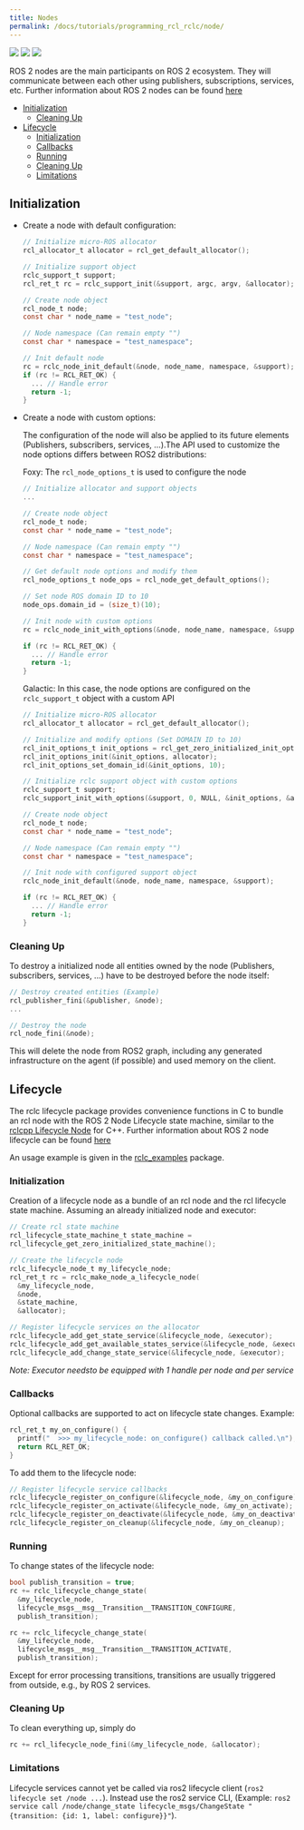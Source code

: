 ```yaml
---
title: Nodes
permalink: /docs/tutorials/programming_rcl_rclc/node/
---
```


<img src="https://img.shields.io/badge/Written_for-Foxy-green" style="display:inline"/> <img src="https://img.shields.io/badge/Tested_on-Galactic-green" style="display:inline"/> <img src="https://img.shields.io/badge/Tested_on-Rolling-green" style="display:inline"/>
  
ROS 2 nodes are the main participants on ROS 2 ecosystem. They will communicate between each other using publishers, subscriptions, services, etc. Further information about ROS 2 nodes can be found [here](https://docs.ros.org/en/galactic/Tutorials/Understanding-ROS2-Nodes.html)


- [Initialization](#initialization)
  - [Cleaning Up](#cleaning-up)
- [Lifecycle](#lifecycle)
  - [Initialization](#initialization-1)
  - [Callbacks](#callbacks)
  - [Running](#running)
  - [Cleaning Up](#cleaning-up-1)
  - [Limitations](#limitations)

## Initialization

- Create a node with default configuration:
  ```c
  // Initialize micro-ROS allocator
  rcl_allocator_t allocator = rcl_get_default_allocator();

  // Initialize support object
  rclc_support_t support;
  rcl_ret_t rc = rclc_support_init(&support, argc, argv, &allocator);

  // Create node object
  rcl_node_t node;
  const char * node_name = "test_node";

  // Node namespace (Can remain empty "")
  const char * namespace = "test_namespace";

  // Init default node
  rc = rclc_node_init_default(&node, node_name, namespace, &support);
  if (rc != RCL_RET_OK) {
    ... // Handle error
    return -1;
  }
  ```

- Create a node with custom options:

  The configuration of the node will also be applied to its future elements (Publishers, subscribers, services, ...).The API used to customize the node options differs between ROS2 distributions:

  Foxy: The `rcl_node_options_t` is used to configure the node

  ```c
  // Initialize allocator and support objects
  ...

  // Create node object
  rcl_node_t node;
  const char * node_name = "test_node";

  // Node namespace (Can remain empty "")
  const char * namespace = "test_namespace";

  // Get default node options and modify them
  rcl_node_options_t node_ops = rcl_node_get_default_options();

  // Set node ROS domain ID to 10
  node_ops.domain_id = (size_t)(10);

  // Init node with custom options
  rc = rclc_node_init_with_options(&node, node_name, namespace, &support, &node_ops);

  if (rc != RCL_RET_OK) {
    ... // Handle error
    return -1;
  }
  ```

  Galactic: In this case, the node options are configured on the `rclc_support_t` object with a custom API

  ```c
  // Initialize micro-ROS allocator
  rcl_allocator_t allocator = rcl_get_default_allocator();

  // Initialize and modify options (Set DOMAIN ID to 10)
  rcl_init_options_t init_options = rcl_get_zero_initialized_init_options();
  rcl_init_options_init(&init_options, allocator);
  rcl_init_options_set_domain_id(&init_options, 10);

  // Initialize rclc support object with custom options
  rclc_support_t support;
  rclc_support_init_with_options(&support, 0, NULL, &init_options, &allocator);

  // Create node object
  rcl_node_t node;
  const char * node_name = "test_node";

  // Node namespace (Can remain empty "")
  const char * namespace = "test_namespace";

  // Init node with configured support object
  rclc_node_init_default(&node, node_name, namespace, &support);

  if (rc != RCL_RET_OK) {
    ... // Handle error
    return -1;
  }
  ```

### Cleaning Up

To destroy a initialized node all entities owned by the node (Publishers, subscribers, services, ...) have to be destroyed before the node itself:

```c
// Destroy created entities (Example)
rcl_publisher_fini(&publisher, &node);
...

// Destroy the node
rcl_node_fini(&node);
```

This will delete the node from ROS2 graph, including any generated infrastructure on the agent (if possible) and used memory on the client.

## Lifecycle

The rclc lifecycle package provides convenience functions in C to bundle an rcl node with the ROS 2 Node Lifecycle state machine, similar to the [rclcpp Lifecycle Node](https://github.com/ros2/rclcpp/blob/master/rclcpp_lifecycle/include/rclcpp_lifecycle/lifecycle_node.hpp) for C++. Further information about ROS 2 node lifecycle can be found [here](https://design.ros2.org/articles/node_lifecycle.html)

An usage example is given in the [rclc_examples](https://github.com/ros2/rclc/blob/master/rclc_examples/src/example_lifecycle_node.c) package.

### Initialization

Creation of a lifecycle node as a bundle of an rcl node and the rcl lifecycle state machine. Assuming an already initialized node and executor:

```c
// Create rcl state machine
rcl_lifecycle_state_machine_t state_machine = 
rcl_lifecycle_get_zero_initialized_state_machine();

// Create the lifecycle node
rclc_lifecycle_node_t my_lifecycle_node;
rcl_ret_t rc = rclc_make_node_a_lifecycle_node(
  &my_lifecycle_node,
  &node,
  &state_machine,
  &allocator);

// Register lifecycle services on the allocator
rclc_lifecycle_add_get_state_service(&lifecycle_node, &executor);
rclc_lifecycle_add_get_available_states_service(&lifecycle_node, &executor);
rclc_lifecycle_add_change_state_service(&lifecycle_node, &executor);
```

*Note: Executor needsto be equipped with 1 handle per node and per service*

### Callbacks

Optional callbacks are supported to act on lifecycle state changes. Example:

```c
rcl_ret_t my_on_configure() {
  printf("  >>> my_lifecycle_node: on_configure() callback called.\n");
  return RCL_RET_OK;
}
```

To add them to the lifecycle node:

```c
// Register lifecycle service callbacks
rclc_lifecycle_register_on_configure(&lifecycle_node, &my_on_configure);
rclc_lifecycle_register_on_activate(&lifecycle_node, &my_on_activate);
rclc_lifecycle_register_on_deactivate(&lifecycle_node, &my_on_deactivate);
rclc_lifecycle_register_on_cleanup(&lifecycle_node, &my_on_cleanup);
```

### Running

To change states of the lifecycle node:

```c
bool publish_transition = true;
rc += rclc_lifecycle_change_state(
  &my_lifecycle_node,
  lifecycle_msgs__msg__Transition__TRANSITION_CONFIGURE,
  publish_transition);

rc += rclc_lifecycle_change_state(
  &my_lifecycle_node,
  lifecycle_msgs__msg__Transition__TRANSITION_ACTIVATE,
  publish_transition);
```

Except for error processing transitions, transitions are usually triggered from outside, e.g., by ROS 2 services.

### Cleaning Up

To clean everything up, simply do

```c
rc += rcl_lifecycle_node_fini(&my_lifecycle_node, &allocator);
```

### Limitations

Lifecycle services cannot yet be called via ros2 lifecycle client (`ros2 lifecycle set /node ...`). Instead use the ros2 service CLI, (Example: `ros2 service call /node/change_state lifecycle_msgs/ChangeState "{transition: {id: 1, label: configure}}"`).
